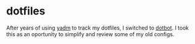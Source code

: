 # dotfiles

After years of using [yadm](https://yadm.io/) to track my dotfiles, I switched to [dotbot](https://github.com/anishathalye/dotbot). I took this as an oportunity to simplify and review some of my old configs.
